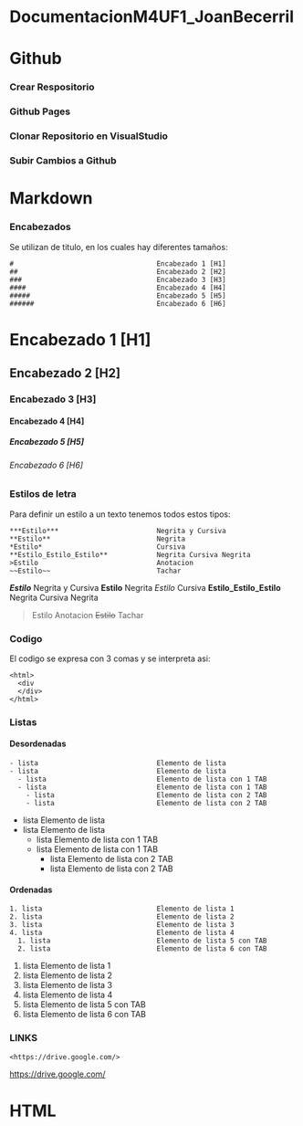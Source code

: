 # DocumentacionM4UF1_JoanBecerril

# Github
### Crear Respositorio
### Github Pages
### Clonar Repositorio en VisualStudio
### Subir Cambios a Github


# Markdown
### Encabezados
Se utilizan de titulo, en los cuales hay diferentes tamaños:
```
#                                   Encabezado 1 [H1]
##                                  Encabezado 2 [H2]
###                                 Encabezado 3 [H3]
####                                Encabezado 4 [H4]
#####                               Encabezado 5 [H5]
######                              Encabezado 6 [H6]
```
#                                   Encabezado 1 [H1]
##                                  Encabezado 2 [H2]
###                                 Encabezado 3 [H3]
####                                Encabezado 4 [H4]
#####                               Encabezado 5 [H5]
######                              Encabezado 6 [H6]

### Estilos de letra
Para definir un estilo a un texto tenemos todos estos tipos:
```
***Estilo***                        Negrita y Cursiva
**Estilo**                          Negrita
*Estilo*                            Cursiva
**Estilo_Estilo_Estilo**            Negrita Cursiva Negrita
>Estilo                             Anotacion
~~Estilo~~                          Tachar
```
***Estilo***                        Negrita y Cursiva
**Estilo**                          Negrita
*Estilo*                            Cursiva
**Estilo_Estilo_Estilo**            Negrita Cursiva Negrita
>Estilo                             Anotacion
~~Estilo~~                          Tachar

### Codigo
El codigo se expresa con 3 comas y se interpreta asi:
```
<html>
  <div
  </div>
</html>
```
<html>
  <div
  </div>
</html>

### Listas
#### Desordenadas
```
- lista                             Elemento de lista
- lista                             Elemento de lista
  - lista                           Elemento de lista con 1 TAB
  - lista                           Elemento de lista con 1 TAB
    - lista                         Elemento de lista con 2 TAB
    - lista                         Elemento de lista con 2 TAB
```
- lista                             Elemento de lista
- lista                             Elemento de lista
  - lista                           Elemento de lista con 1 TAB
  - lista                           Elemento de lista con 1 TAB
    - lista                         Elemento de lista con 2 TAB
    - lista                         Elemento de lista con 2 TAB
#### Ordenadas
```
1. lista                            Elemento de lista 1
2. lista                            Elemento de lista 2
3. lista                            Elemento de lista 3
4. lista                            Elemento de lista 4
  1. lista                          Elemento de lista 5 con TAB
  2. lista                          Elemento de lista 6 con TAB
```
1. lista                            Elemento de lista 1
2. lista                            Elemento de lista 2
3. lista                            Elemento de lista 3
4. lista                            Elemento de lista 4
  1. lista                          Elemento de lista 5 con TAB
  2. lista                          Elemento de lista 6 con TAB

### LINKS
```
<https://drive.google.com/>
```
<https://drive.google.com/>


# HTML

###

